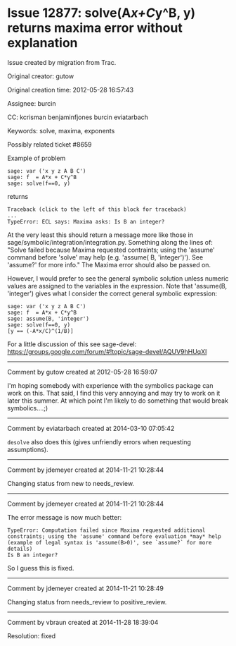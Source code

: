 # Issue 12877: solve(A*x+C*y^B, y) returns maxima error without explanation

Issue created by migration from Trac.

Original creator: gutow

Original creation time: 2012-05-28 16:57:43

Assignee: burcin

CC:  kcrisman benjaminfjones burcin eviatarbach

Keywords: solve, maxima, exponents

Possibly related ticket #8659

Example of problem


```
sage: var ('x y z A B C')
sage: f  = A*x + C*y^B
sage: solve(f==0, y)
```

returns


```
Traceback (click to the left of this block for traceback)
...
TypeError: ECL says: Maxima asks: Is B an integer?
```

At the very least this should return a message more like those in sage/symbolic/integration/integration.py. Something along the lines of: "Solve failed because Maxima requested contraints; using the 'assume' command before 'solve' may help (e.g. 'assume( B, 'integer')').  See 'assume?' for more info." The Maxima error should also be passed on.

However, I would prefer to see the general symbolic solution unless numeric values are assigned to the variables in the expression.  Note that 'assume(B, 'integer') gives what I consider the correct general symbolic expression:


```
sage: var ('x y z A B C')
sage: f  = A*x + C*y^B
sage: assume(B, 'integer')
sage: solve(f==0, y) 
[y == (-A*x/C)^(1/B)]
```


For a little discussion of this see sage-devel: https://groups.google.com/forum/#!topic/sage-devel/AQUV9hHUqXI


---

Comment by gutow created at 2012-05-28 16:59:07

I'm hoping somebody with experience with the symbolics package can work on this.  That said, I find this very annoying and may try to work on it later this summer.  At which point I'm likely to do something that would break symbolics....;)


---

Comment by eviatarbach created at 2014-03-10 07:05:42

`desolve` also does this (gives unfriendly errors when requesting assumptions).


---

Comment by jdemeyer created at 2014-11-21 10:28:44

Changing status from new to needs_review.


---

Comment by jdemeyer created at 2014-11-21 10:28:44

The error message is now much better:

```
TypeError: Computation failed since Maxima requested additional constraints; using the 'assume' command before evaluation *may* help (example of legal syntax is 'assume(B>0)', see `assume?` for more details)
Is B an integer?
```


So I guess this is fixed.


---

Comment by jdemeyer created at 2014-11-21 10:28:49

Changing status from needs_review to positive_review.


---

Comment by vbraun created at 2014-11-28 18:39:04

Resolution: fixed

